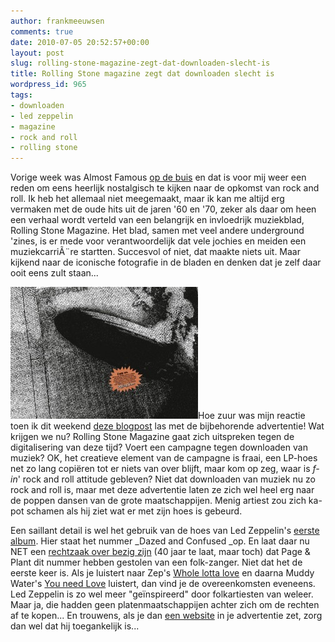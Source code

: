 ```yaml
---
author: frankmeeuwsen
comments: true
date: 2010-07-05 20:52:57+00:00
layout: post
slug: rolling-stone-magazine-zegt-dat-downloaden-slecht-is
title: Rolling Stone magazine zegt dat downloaden slecht is
wordpress_id: 965
tags:
- downloaden
- led zeppelin
- magazine
- rock and roll
- rolling stone
---
```


Vorige week was Almost Famous [op de buis](/hoe-de-vpro-een-beetje-nostalgie-terugbrengt-op-de-ipad/) en dat is voor mij weer een reden om eens heerlijk nostalgisch te kijken naar de opkomst van rock and roll. Ik heb het allemaal niet meegemaakt, maar ik kan me altijd erg vermaken met de oude hits uit de jaren '60 en '70, zeker als daar om heen een verhaal wordt verteld van een belangrijk en invloedrijk muziekblad, Rolling Stone Magazine. Het blad, samen met veel andere underground 'zines, is er mede voor verantwoordelijk dat vele jochies en meiden een muziekcarriÃ¨re startten. Succesvol of niet, dat maakte niets uit. Maar kijkend naar de iconische fotografie in de bladen en denken dat je zelf daar ooit eens zult staan...

[![](../images/uploadimages/rollingstonemagazine1-300x211.jpg)](../images/uploadimages/rollingstonemagazine1.jpg)Hoe zuur was mijn reactie toen ik dit weekend [deze blogpost](http://creativecriminals.com/print/rolling-stone-magazine-copy-on/) las met de bijbehorende advertentie! Wat krijgen we nu? Rolling Stone Magazine gaat zich uitspreken tegen de digitalisering van deze tijd? Voert een campagne tegen downloaden van muziek? OK, het creatieve element van de campagne is fraai, een LP-hoes net zo lang copiëren tot er niets van over blijft, maar kom op zeg, waar is _f-in_' rock and roll attitude gebleven? Niet dat downloaden van muziek nu zo rock and roll is, maar met deze advertentie laten ze zich wel heel erg naar de poppen dansen van de grote maatschappijen. Menig artiest zou zich ka-pot schamen als hij ziet wat er met zijn hoes is gebeurd.

Een saillant detail is wel het gebruik van de hoes van Led Zeppelin's [eerste album](http://en.wikipedia.org/wiki/Led%20Zeppelin%20%28album%29). Hier staat het nummer _Dazed and Confused _op. En laat daar nu NET een [rechtzaak over bezig zijn](http://www.techdirt.com/articles/20100630/03433910018.shtml) (40 jaar te laat, maar toch) dat Page & Plant dit nummer hebben gestolen van een folk-zanger. Niet dat het de eerste keer is. Als je luistert naar Zep's [Whole lotta love](http://www.youtube.com/watch?v=K_-k8A9aAlE) en daarna Muddy Water's [You need Love](http://www.youtube.com/watch?v=pM8_HuQ0b34) luistert, dan vind je de overeenkomsten eveneens. Led Zeppelin is zo wel meer "geïnspireerd" door folkartiesten van weleer. Maar ja, die hadden geen platenmaatschappijen achter zich om de rechten af te kopen...
En trouwens, als je dan [een website](http://money-for-music.de/) in je advertentie zet, zorg dan wel dat hij toegankelijk is...
